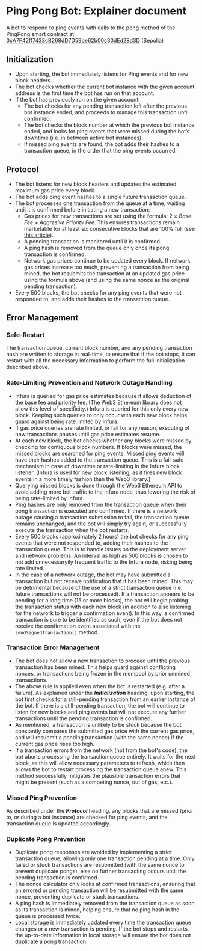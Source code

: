 # Ping Pong Bot: Explainer document
A bot to respond to ping events with calls to the pong method of the PingPong smart contract at [0xA7F42ff7433cB268dD7D59be62b00c30dEd28d3D](https://sepolia.etherscan.io/txs?a=0xa7f42ff7433cb268dd7d59be62b00c30ded28d3d) (Sepolia)

## Initialization
* Upon starting, the bot immediately listens for Ping events and for new block headers.
* The bot checks whether the current bot instance with the given account address is the first time the bot has run on that account.
* If the bot has previously run on the given account:
  * The bot checks for any pending transaction left after the previous bot instance ended, and proceeds to manage this transaction until confirmed.
  * The bot checks the block number at which the previous bot instance ended, and looks for ping events that were missed during the bot’s downtime (i.e. in between active bot instances).
  * If missed ping events are found, the bot adds their hashes to a transaction queue, in the order that the ping events occurred.

## Protocol
* The bot listens for new block headers and updates the estimated maximum gas price every block.
* The bot adds ping event hashes to a single future transaction queue.
* The bot processes one transaction from the queue at a time, waiting until it is confirmed before initiating a new transaction:
  * Gas prices for new transactions are set using the formula: $2$ $\times$ *Base Fee* $+$ *Aggresive Priority Fee*. This ensures transactions remain marketable for at least six consecutive blocks that are 100% full (see [this article](https://www.blocknative.com/blog/eip-1559-fees#3)).
  * A pending transaction is monitored until it is confirmed.
  * A ping hash is removed from the queue only once its pong transaction is confirmed.
  * Network gas prices continue to be updated every block. If network gas prices increase too much, preventing a transaction from being mined, the bot resubmits the transaction at an updated gas price using the formula above (and using the same nonce as the original pending transaction).
* Every 500 blocks, the bot checks for any ping events that were not responded to, and adds their hashes to the transaction queue.

## Error Management
### Safe-Restart
The transaction queue, current block number, and any pending transaction hash are written to storage in real-time, to ensure that if the bot stops, it can restart with all the necessary information to perform the full initialization described above.

### Rate-Limiting Prevention and Network Outage Handling
* Infura is queried for gas price estimates because it allows deduction of the base fee and priority fee. (The Web3 Ethereum library does not allow this level of specificity.) Infura is queried for this only every new block. Keeping such queries to only occur with each new block helps guard against being rate limited by Infura.
* If gas price queries are rate limited, or fail for any reason, executing of new transactions pauses until gas price estimates resume.
* At each new block, the bot checks whether any blocks were missed by checking for contiguous block numbers. If blocks were missed, the missed blocks are searched for ping events. Missed ping events will have their hashes added to the transaction queue. This is a fail-safe mechanism in case of downtime or rate-limiting in the Infura block listener. (Infura is used for new block listening, as it fires new block events in a more timely fashion than the Web3 library.)
* Querying missed blocks is done through the Web3 Ethereum API to avoid adding more bot traffic to the Infura node, thus lowering the risk of being rate-limited by Infura.
* Ping hashes are only removed from the transaction queue when their pong transaction is executed and confirmed. If there is a network outage causing a transaction submission to fail, the transaction queue remains unchanged, and the bot will simply try again, or successfully execute the transaction when the bot restarts.
* Every 500 blocks (approximately 2 hours) the bot checks for any ping events that were not responded to, adding their hashes to the transaction queue. This is to handle issues on the deployment server and network problems. An interval as high as 500 blocks is chosen to not add unnecessaryily frequent traffic to the Infura node, risking being rate limited.
* In the case of a network outage, the bot may have submitted a transaction but not receive notification that it has been mined. This may be detrimental because of the use of a strict transaction queue (i.e. future transactions will not be processed). If a transaction appears to be pending for a long time (15 or more blocks), the bot will begin probing the transaction status with each new block (in addition to also listening for the network to trigger a confirmation event). In this way, a confirmed transaction is sure to be identified as such, even if the bot does not receive the confirmation event associated with the `sendSignedTransaction()` method.

### Transaction Error Management
* The bot does not allow a new transaction to proceed until the previous transaction has been mined. This helps guard against conflicting nonces, or transactions being frozen in the mempool by prior unmined transactions.
* The above rule is applied even when the bot is restarted (e.g. after a failure). As explained under the __*Initialization*__ heading, upon starting, the bot first checks for a still-pending transaction from an earlier instance of the bot. If there is a still-pending transaction, the bot will continue to listen for new blocks and ping events but will not execute any further transactions until the pending transaction is confirmed.
* As mentioned, a transaction is unlikely to be stuck because the bot constantly compares the submitted gas price with the current gas price, and will resubmit a pending transaction (with the same nonce) if the current gas price rises too high.
* If a transaction errors from the network (not from the bot's code), the bot aborts processing the transaction queue entirely. It waits for the next block, as this will allow necessary parameters to refresh, which then allows the bot to restart processing the transaction queue anew. This method successfully mitigates the plausible transaction errors that might be present (such as a competing nonce, out of gas, etc.).

### Missed Ping Prevention
As described under the __*Protocol*__ heading, any blocks that are missed (prior to, or during a bot instance) are checked for ping events, and the transaction queue is updated accordingly.

### Duplicate Pong Prevention
* Duplicate pong responses are avoided by implementing a strict transaction queue, allowing only one transaction pending at a time. Only failed or stuck transactions are resubmitted (with the same nonce to prevent duplicate pongs), else no further transacting occurs until the pending transaction is confirmed.
* The nonce calculator only looks at confirmed transactions, ensuring that an errored or pending transaction will be resubmitted with the same nonce, preventing duplicate or stuck transactions.
* A ping hash is immediately removed from the transaction queue as soon as its transaction is mined, helping ensure that no ping hash in the queue is processed twice.
* Local storage is immediately updated every time the transaction queue changes or a new transaction is pending. If the bot stops and restarts, the up-to-date information in local storage will ensure the bot does not duplicate a pong transaction.

